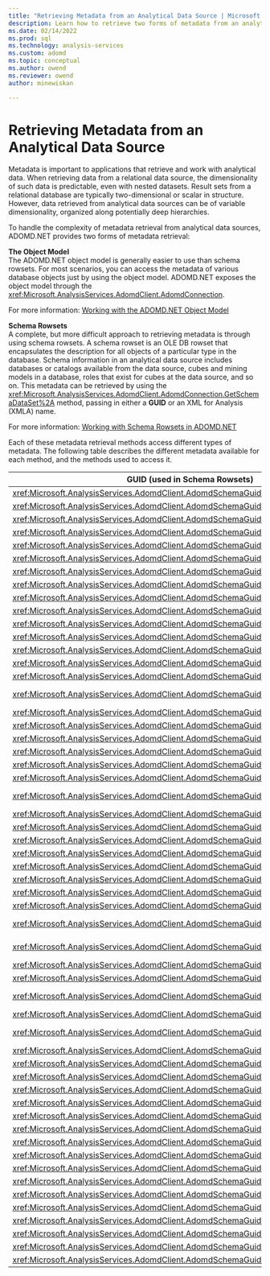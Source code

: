 ```yaml
---
title: "Retrieving Metadata from an Analytical Data Source | Microsoft Docs"
description: Learn how to retrieve two forms of metadata from an analytical data source by using ADOMD.NET.
ms.date: 02/14/2022
ms.prod: sql
ms.technology: analysis-services
ms.custom: adomd
ms.topic: conceptual
ms.author: owend
ms.reviewer: owend
author: minewiskan

---
```

# Retrieving Metadata from an Analytical Data Source
  Metadata is important to applications that retrieve and work with analytical data. When retrieving data from a relational data source, the dimensionality of such data is predictable, even with nested datasets. Result sets from a relational database are typically two-dimensional or scalar in structure. However, data retrieved from analytical data sources can be of variable dimensionality, organized along potentially deep hierarchies.  
  
 To handle the complexity of metadata retrieval from analytical data sources, ADOMD.NET provides two forms of metadata retrieval:  
  
 **The Object Model**  
 The ADOMD.NET object model is generally easier to use than schema rowsets. For most scenarios, you can access the metadata of various database objects just by using the object model. ADOMD.NET exposes the object model through the <xref:Microsoft.AnalysisServices.AdomdClient.AdomdConnection>.  
  
 For more information: [Working with the ADOMD.NET Object Model](retrieving-metadata-working-with-adomd-net-object-model.md)  
  
 **Schema Rowsets**  
 A complete, but more difficult approach to retrieving metadata is through using schema rowsets. A schema rowset is an OLE DB rowset that encapsulates the description for all objects of a particular type in the database. Schema information in an analytical data source includes databases or catalogs available from the data source, cubes and mining models in a database, roles that exist for cubes at the data source, and so on. This metadata can be retrieved by using the <xref:Microsoft.AnalysisServices.AdomdClient.AdomdConnection.GetSchemaDataSet%2A> method, passing in either a **GUID** or an XML for Analysis (XMLA) name.  
  
 For more information: [Working with Schema Rowsets in ADOMD.NET](retrieving-metadata-working-with-schema-rowsets.md)  
  
 Each of these metadata retrieval methods access different types of metadata. The following table describes the different metadata available for each method, and the methods used to access it.  
  
|GUID (used in Schema Rowsets)|XMLA Name (used in Schema Rowsets)|ADOMD.NET Object Model|  
|-------------------------------------|------------------------------------------|----------------------------|  
|<xref:Microsoft.AnalysisServices.AdomdClient.AdomdSchemaGuid.Actions>|MDSCHEMA_ACTIONS Rowset||  
|<xref:Microsoft.AnalysisServices.AdomdClient.AdomdSchemaGuid.Catalogs>|DBSCHEMA_CATALOGS Rowset||  
|<xref:Microsoft.AnalysisServices.AdomdClient.AdomdSchemaGuid.Columns>|DBSCHEMA_COLUMNS Rowset||  
|<xref:Microsoft.AnalysisServices.AdomdClient.AdomdSchemaGuid.Connections>|DISCOVER_CONNECTIONS||  
|<xref:Microsoft.AnalysisServices.AdomdClient.AdomdSchemaGuid.Cubes>|MDSCHEMA_CUBES Rowset|AdomdConnection.Cubes|  
|<xref:Microsoft.AnalysisServices.AdomdClient.AdomdSchemaGuid.DataSources>|DISCOVER_DATASOURCES Rowset||  
|<xref:Microsoft.AnalysisServices.AdomdClient.AdomdSchemaGuid.DBConnections>|DISCOVER_DB_CONNECTIONS||  
|<xref:Microsoft.AnalysisServices.AdomdClient.AdomdSchemaGuid.Dimensions>|MDSCHEMA_DIMENSIONS Rowset|AdomdConnection.Cubes[].Dimensions|  
|<xref:Microsoft.AnalysisServices.AdomdClient.AdomdSchemaGuid.DimensionStat>|DISCOVER_DIMENSION_STAT||  
|<xref:Microsoft.AnalysisServices.AdomdClient.AdomdSchemaGuid.Enumerators>|DISCOVER_ENUMERATORS Rowset||  
|<xref:Microsoft.AnalysisServices.AdomdClient.AdomdSchemaGuid.Functions>|MDSCHEMA_FUNCTIONS Rowset||  
|<xref:Microsoft.AnalysisServices.AdomdClient.AdomdSchemaGuid.Hierarchies>|MDSCHEMA_HIERARCHIES Rowset|AdomdConnection.Cubes[].Dimensions[].Hierarchies|  
|<xref:Microsoft.AnalysisServices.AdomdClient.AdomdSchemaGuid.InputDataSources>|MDSCHEMA_INPUT_DATASOURCES Rowset||  
|<xref:Microsoft.AnalysisServices.AdomdClient.AdomdSchemaGuid.Instances>|DISCOVER_INSTANCES Rowset||  
|<xref:Microsoft.AnalysisServices.AdomdClient.AdomdSchemaGuid.Jobs>|DISCOVER_JOBS||  
|<xref:Microsoft.AnalysisServices.AdomdClient.AdomdSchemaGuid.Keywords>|DISCOVER_KEYWORDS Rowset &#40;OLE DB for OLAP&#41;||  
|<xref:Microsoft.AnalysisServices.AdomdClient.AdomdSchemaGuid.Kpis>|MDSCHEMA_KPIS Rowset|AdomdConnection.Cubes[].KPIs|  
|<xref:Microsoft.AnalysisServices.AdomdClient.AdomdSchemaGuid.Levels>|MDSCHEMA_LEVELS Rowset|AdomdConnection.Cubes[].Dimensions[].Hierarchies[].Levels|  
|<xref:Microsoft.AnalysisServices.AdomdClient.AdomdSchemaGuid.Literals>|DISCOVER_LITERALS Rowset||  
|<xref:Microsoft.AnalysisServices.AdomdClient.AdomdSchemaGuid.Locations>|DISCOVER_LOCATIONS||  
|<xref:Microsoft.AnalysisServices.AdomdClient.AdomdSchemaGuid.Locks>|DISCOVER_LOCKS||  
|<xref:Microsoft.AnalysisServices.AdomdClient.AdomdSchemaGuid.MasterKey>|DISCOVER_MASTER_KEY||  
|<xref:Microsoft.AnalysisServices.AdomdClient.AdomdSchemaGuid.MeasureGroupDimensions>|MDSCHEMA_MEASUREGROUP_DIMENSIONS Rowset||  
|<xref:Microsoft.AnalysisServices.AdomdClient.AdomdSchemaGuid.MeasureGroups>|MDSCHEMA_MEASUREGROUPS Rowset||  
|<xref:Microsoft.AnalysisServices.AdomdClient.AdomdSchemaGuid.Measures>|MDSCHEMA_MEASURES Rowset|AdomdConnection.Cubes[].Measures|  
|<xref:Microsoft.AnalysisServices.AdomdClient.AdomdSchemaGuid.MemberProperties>|MDSCHEMA_PROPERTIES Rowset|PropertyCollection available from most major ADOMD.NET objects.|  
|<xref:Microsoft.AnalysisServices.AdomdClient.AdomdSchemaGuid.Members>|MDSCHEMA_MEMBERS Rowset|AdomdConnection.Cubes[].Dimensions[].Hierarchies[].Levels[].GetMembers()|  
|<xref:Microsoft.AnalysisServices.AdomdClient.AdomdSchemaGuid.MemoryGrant>|DISCOVER_MEMORYGRANT||  
|<xref:Microsoft.AnalysisServices.AdomdClient.AdomdSchemaGuid.MemoryUsage>|DISCOVER_MEMORYUSAGE||  
|<xref:Microsoft.AnalysisServices.AdomdClient.AdomdSchemaGuid.MiningColumns>|DMSCHEMA_MINING_COLUMNS Rowset|AdomdConnection.MiningModels[].MiningModelColumns|  
|<xref:Microsoft.AnalysisServices.AdomdClient.AdomdSchemaGuid.MiningFunctions>|DMSCHEMA_MINING_FUNCTIONS Rowset||  
|<xref:Microsoft.AnalysisServices.AdomdClient.AdomdSchemaGuid.MiningModelContent>|DMSCHEMA_MINING_MODEL_CONTENT Rowset|AdomdConnection.MiningModels[].MiningContentNodes|  
|<xref:Microsoft.AnalysisServices.AdomdClient.AdomdSchemaGuid.MiningModelContentPmml>|DMSCHEMA_MINING_MODEL_CONTENT_PMML Rowset||  
|<xref:Microsoft.AnalysisServices.AdomdClient.AdomdSchemaGuid.MiningModels>|DMSCHEMA_MINING_MODELS Rowset|AdomdConnection.MiningModels|  
|<xref:Microsoft.AnalysisServices.AdomdClient.AdomdSchemaGuid.MiningModelXml>|DMSCHEMA_MINING_MODEL_XML Rowset||  
|<xref:Microsoft.AnalysisServices.AdomdClient.AdomdSchemaGuid.MiningServiceParameters>|DMSCHEMA_MINING_SERVICE_PARAMETERS Rowset|AdomdConnection.MiningServices[].MiningServiceParameters|  
|<xref:Microsoft.AnalysisServices.AdomdClient.AdomdSchemaGuid.MiningServices>|DMSCHEMA_MINING_SERVICES Rowset|AdomdConnection.MiningServices|  
|<xref:Microsoft.AnalysisServices.AdomdClient.AdomdSchemaGuid.MiningStructureColumns>|DMSCHEMA_MINING_STRUCTURE_COLUMNS Rowset|AdomdConnection.MiningStructures[].MiningStructureColumns|  
|<xref:Microsoft.AnalysisServices.AdomdClient.AdomdSchemaGuid.MiningStructures>|DMSCHEMA_MINING_STRUCTURES Rowset|AdomdConnection.MiningStructures|  
|<xref:Microsoft.AnalysisServices.AdomdClient.AdomdSchemaGuid.PartitionDimensionStat>|DISCOVER_PARTITION_DIMENSION_STAT||  
|<xref:Microsoft.AnalysisServices.AdomdClient.AdomdSchemaGuid.PartitionStat>|DISCOVER_PARTITION_STAT||  
|<xref:Microsoft.AnalysisServices.AdomdClient.AdomdSchemaGuid.PerformanceCounters>|DISCOVER_PERFORMANCE_COUNTERS||  
|<xref:Microsoft.AnalysisServices.AdomdClient.AdomdSchemaGuid.ProviderTypes>|DBSCHEMA_PROVIDER_TYPES Rowset||  
|<xref:Microsoft.AnalysisServices.AdomdClient.AdomdSchemaGuid.SchemaRowsets>|DISCOVER_SCHEMA_ROWSETS Rowset||  
|<xref:Microsoft.AnalysisServices.AdomdClient.AdomdSchemaGuid.Sessions>|DISCOVER_SESSIONS||  
|<xref:Microsoft.AnalysisServices.AdomdClient.AdomdSchemaGuid.Sets>|MDSCHEMA_SETS Rowset|AdomdConnection.Cubes[].NamedSets|  
|<xref:Microsoft.AnalysisServices.AdomdClient.AdomdSchemaGuid.Tables>|DBSCHEMA_TABLES Rowset||  
|<xref:Microsoft.AnalysisServices.AdomdClient.AdomdSchemaGuid.TablesInfo>|DBSCHEMA_TABLES_INFO||  
|<xref:Microsoft.AnalysisServices.AdomdClient.AdomdSchemaGuid.TraceColumns>|DISCOVER_TRACE_COLUMNS||  
|<xref:Microsoft.AnalysisServices.AdomdClient.AdomdSchemaGuid.TraceDefinitionProviderInfo>|DISCOVER_TRACE_DEFINITION_PROVIDERINFO||  
|<xref:Microsoft.AnalysisServices.AdomdClient.AdomdSchemaGuid.TraceEventCategories>|DISCOVER_TRACE_EVENT_CATEGORIES||  
|<xref:Microsoft.AnalysisServices.AdomdClient.AdomdSchemaGuid.Traces>|DISCOVER_TRACES||  
|<xref:Microsoft.AnalysisServices.AdomdClient.AdomdSchemaGuid.Transactions>|DISCOVER_TRANSACTIONS||  
|<xref:Microsoft.AnalysisServices.AdomdClient.AdomdSchemaGuid.XmlaProperties>|DISCOVER_PROPERTIES Rowset||  
|<xref:Microsoft.AnalysisServices.AdomdClient.AdomdSchemaGuid.XmlMetadata>|DISCOVER_XML_METADATA Rowset||  
